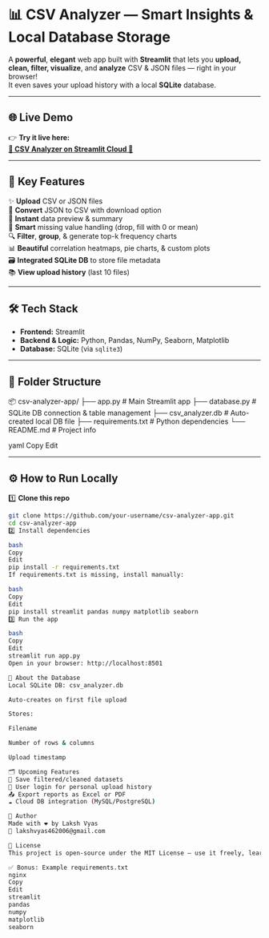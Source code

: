# 📊 CSV Analyzer — Smart Insights & Local Database Storage

A **powerful**, **elegant** web app built with **Streamlit** that lets you **upload, clean, filter, visualize**, and **analyze** CSV & JSON files — right in your browser!  
It even saves your upload history with a local **SQLite** database.  

---

## 🌐 **Live Demo**

👉 **Try it live here:**  
[**📂 CSV Analyzer on Streamlit Cloud 🚀**](https://csvproject-c2p4zaxcuwx2sjz268chcj.streamlit.app/)

---

## 🚀 **Key Features**

✨ **Upload** CSV or JSON files  
🔄 **Convert** JSON to CSV with download option  
👀 **Instant** data preview & summary  
🧹 **Smart** missing value handling (drop, fill with 0 or mean)  
🔍 **Filter**, **group**, & generate top-k frequency charts  
📊 **Beautiful** correlation heatmaps, pie charts, & custom plots  
🗃️ **Integrated SQLite DB** to store file metadata  
📚 **View upload history** (last 10 files)

---

## 🛠️ **Tech Stack**

- **Frontend:** Streamlit  
- **Backend & Logic:** Python, Pandas, NumPy, Seaborn, Matplotlib  
- **Database:** SQLite (via `sqlite3`)

---

## 📁 **Folder Structure**

📦 csv-analyzer-app/
├── app.py # Main Streamlit app
├── database.py # SQLite DB connection & table management
├── csv_analyzer.db # Auto-created local DB file
├── requirements.txt # Python dependencies
└── README.md # Project info

yaml
Copy
Edit

---

## ⚙️ **How to Run Locally**

1️⃣ **Clone this repo**
```bash
git clone https://github.com/your-username/csv-analyzer-app.git
cd csv-analyzer-app
2️⃣ Install dependencies

bash
Copy
Edit
pip install -r requirements.txt
If requirements.txt is missing, install manually:

bash
Copy
Edit
pip install streamlit pandas numpy matplotlib seaborn
3️⃣ Run the app

bash
Copy
Edit
streamlit run app.py
Open in your browser: http://localhost:8501

💾 About the Database
Local SQLite DB: csv_analyzer.db

Auto-creates on first file upload

Stores:

Filename

Number of rows & columns

Upload timestamp

🗂️ Upcoming Features
🚧 Save filtered/cleaned datasets
🔐 User login for personal upload history
📤 Export reports as Excel or PDF
☁️ Cloud DB integration (MySQL/PostgreSQL)

🙌 Author
Made with ❤️ by Laksh Vyas
📧 lakshvyas462006@gmail.com

📜 License
This project is open-source under the MIT License — use it freely, learn from it, and improve it!

✅ Bonus: Example requirements.txt
nginx
Copy
Edit
streamlit
pandas
numpy
matplotlib
seaborn
